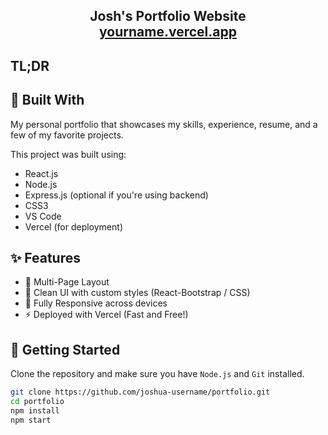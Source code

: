 <h2 align="center">
  Josh's Portfolio Website<br/>
  <a href="https://yourname.vercel.app/" target="_blank">yourname.vercel.app</a>
</h2>

## TL;DR
## 🔧 Built With

My personal portfolio that showcases my skills, experience, resume, and a few of my favorite projects.

This project was built using:

- React.js
- Node.js
- Express.js (optional if you're using backend)
- CSS3
- VS Code
- Vercel (for deployment)

## ✨ Features

- 📖 Multi-Page Layout
- 🎨 Clean UI with custom styles (React-Bootstrap / CSS)
- 📱 Fully Responsive across devices
- ⚡ Deployed with Vercel (Fast and Free!)

## 🚀 Getting Started

Clone the repository and make sure you have `Node.js` and `Git` installed.

```bash
git clone https://github.com/joshua-username/portfolio.git
cd portfolio
npm install
npm start
